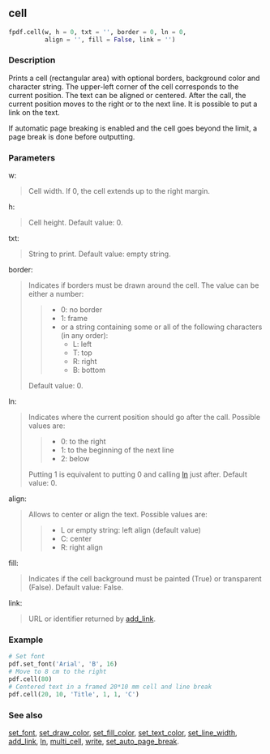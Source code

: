 ## cell ##

```python
fpdf.cell(w, h = 0, txt = '', border = 0, ln = 0, 
          align = '', fill = False, link = '')
```

### Description ###

Prints a cell (rectangular area) with optional borders, background color and character string. The upper-left corner of the cell corresponds to the current position. The text can be aligned or centered. After the call, the current position moves to the right or to the next line. It is possible to put a link on the text.

If automatic page breaking is enabled and the cell goes beyond the limit, a page break is done before outputting.

### Parameters ###

w:
> Cell width. If 0, the cell extends up to the right margin.

h:
> Cell height. Default value: 0.

txt:
> String to print. Default value: empty string.

border:
> Indicates if borders must be drawn around the cell. The value can be either a number:
>>    * 0: no border
>>    * 1: frame
>>    * or a string containing some or all of the following characters (in any order):
>>      * L: left
>>      * T: top
>>      * R: right
>>      * B: bottom
> 
> Default value: 0.

ln:
> Indicates where the current position should go after the call. Possible values are:
>>    * 0: to the right
>>    * 1: to the beginning of the next line
>>    * 2: below
> 
> Putting 1 is equivalent to putting 0 and calling [ln](Ln.md) just after. Default value: 0.

align:
> Allows to center or align the text. Possible values are:
>>    * L or empty string: left align (default value)
>>    * C: center
>>    * R: right align

fill:
> Indicates if the cell background must be painted (True) or transparent (False). Default value: False.

link:
> URL or identifier returned by [add_link](AddLink.md).

### Example ###

```python
# Set font
pdf.set_font('Arial', 'B', 16)
# Move to 8 cm to the right
pdf.cell(80)
# Centered text in a framed 20*10 mm cell and line break
pdf.cell(20, 10, 'Title', 1, 1, 'C')
```

### See also ###

[set_font](SetFont.md), [set_draw_color](SetDrawColor.md), [set_fill_color](SetFillColor.md), [set_text_color](SetTextColor.md), [set_line_width](SetLineWidth.md), [add_link](AddLink.md), [ln](Ln.md), [multi_cell](MultiCell.md), [write](Write.md), [set_auto_page_break](SetAutoPageBreak.md).
